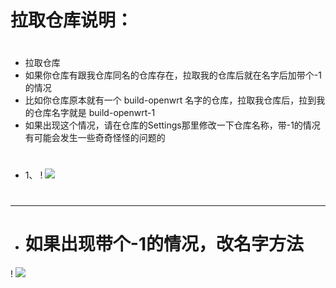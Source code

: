 # 拉取仓库说明：
#
- 拉取仓库
- 如果你仓库有跟我仓库同名的仓库存在，拉取我的仓库后就在名字后加带个-1的情况
- 比如你仓库原本就有一个 build-openwrt 名字的仓库，拉取我仓库后，拉到我的仓库名字就是  build-openwrt-1
- 如果出现这个情况，请在仓库的Settings那里修改一下仓库名称，带-1的情况有可能会发生一些奇奇怪怪的问题的
#
- 1、
! <img src="https://github.com/danshui-git/shuoming/blob/master/doc/la3.png" />
#
---
- # 如果出现带个-1的情况，改名字方法
! <img src="https://github.com/danshui-git/shuoming/blob/master/doc/la15.png" />
